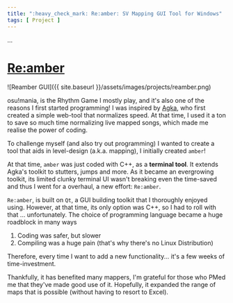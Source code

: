 ```yaml
---
title: ":heavy_check_mark: Re:amber: SV Mapping GUI Tool for Windows"
tags: [ Project ]
---
```


...

<!--more-->

# [Re:amber](https://github.com/Eve-ning/reamber)

<div class="icon-badge" data-name="GitHub"></div>
<div class="icon-badge" data-name="CPlusPlus"></div>
<div class="icon-badge" data-name="Qt"></div>
<div class="icon-badge" data-name="osu!"></div>


![Reamber GUI]({{ site.baseurl }}/assets/images/projects/reamber.png)

osu!mania, is the Rhythm Game I mostly play, and it's also one of the reasons I
first started programming! I was inspired
by [Agka](https://osu.ppy.sh/users/64811),
who first created a simple web-tool that normalizes speed. At that time, I used
it a ton to save so much time normalizing live mapped songs, which made me
realise the power of coding.

To challenge myself (and also try out programming)
I wanted to create a tool that aids in level-design (a.k.a. mapping),
I initially created `amber`!

At that time, `amber` was just coded with C++, as a **terminal tool**.
It extends Agka's toolkit to stutters, jumps and more.
As it became an evergrowing toolkit, its limited clunky terminal UI wasn't
breaking even the time-saved and thus I went for a overhaul,
a new effort: `Re:amber`.

`Re:amber`, is built on `Qt`, a GUI building toolkit that I thoroughly enjoyed
using. However, at that time, its only option was C++, so I had to roll with
that ... unfortunately. The choice of programming language became a huge
roadblock in many ways

1. Coding was safer, but slower
2. Compiling was a huge pain (that's why there's no Linux Distribution)

Therefore, every time I want to add a new functionality... it's a few weeks
of time-investment.

Thankfully, it has benefited many mappers, I'm grateful for those who PMed me
that they've made good use of it. Hopefully, it expanded the range of maps that
is possible (without having to resort to Excel).
